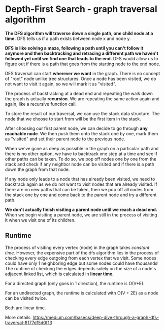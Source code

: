 # Depth-First Search - graph traversal algorithm

**The DFS algorithm will traverse down a single path, one child node at a time.**
DFS tells us if a path exists between node x and node y.

**DFS is like solving a maze, following a path until you can't follow it anymore and then backtracking and retracing a different path we haven't followed yet until we find one that leads to the end.**
DFS would allow us to figure out if there is a path that goes from the starting node to the end node.

DFS traversal can start **wherever we want** in the graph. There is no concept of "root" node unlike tree structures.
Once a node has been visited, we do not want to visit it again, so we will mark it as "visited".

The process of backtracking at a dead end and repeating the walk down the graph is actually **recursion**.
We are repeating the same action again and again, like a recursive function call.

To store the result of our traversal, we can use the stack data structure. The node that we choose to start from will be the first item in the stack.

After choosing our first parent node, we can decide to go through **any reachable node**. We then push them onto the stack one by one, mark them as "visited" and set their parent node to the previous node.

When we've gone as deep as possible in the graph on a particular path and there is no other option, we have to backtrack one step at a time and see if other paths can be taken. To do so, we pop off nodes one by one from the stack and check if any neighbor node can be visited and if there is a path down the graph from that node.

If any node only leads to a node that has already been visited, we need to backtrack again as we do not want to visit nodes that are already visited. If there are no new paths that can be taken, then we pop off all nodes from the stack one by one and come back to the parent node and try a different path.

**We don't actually finish visiting a parent node until we reach a dead end.** When we begin visiting a parent node, we are still in the process of visiting it when we visit one of its children.

## Runtime

The process of visiting every vertex (node) in the graph takes *constant time*. However, the expensive part of the dfs algorithm lies in the process of checking every edge outgoing from each vertex that we visit. Some nodes could have only 1 neighboring edge but some nodes could have thousands! The runtime of checking the edges depends solely on the size of a node's adjacent linked list, which is calculated in **linear time**.

For a directed graph (only goes in 1 direction), the runtime is O(V+E).

For an undirected graph, the runtime is calculated with O(V + 2E) as a node can be visited twice.

Both are linear time.

More details: https://medium.com/basecs/deep-dive-through-a-graph-dfs-traversal-8177df5d0f13









